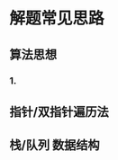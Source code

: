 <!--
 * @Description:  
 * @Author: Jiang chen yi
 * @Date: 2022-04-19 12:36:46
 * @LastEditors: Jiang chen yi
 * @LastEditTime: 2022-04-28 13:10:32
-->
# 解题常见思路
## 算法思想
### 1. 
## 指针/双指针遍历法
## 栈/队列 数据结构